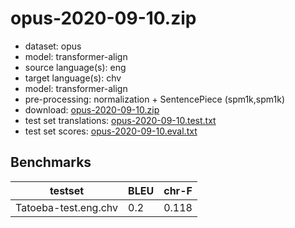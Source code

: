 # opus-2020-09-10.zip

* dataset: opus
* model: transformer-align
* source language(s): eng
* target language(s): chv
* model: transformer-align
* pre-processing: normalization + SentencePiece (spm1k,spm1k)
* download: [opus-2020-09-10.zip](https://object.pouta.csc.fi/Tatoeba-MT-models/eng-chv/opus-2020-09-10.zip)
* test set translations: [opus-2020-09-10.test.txt](https://object.pouta.csc.fi/Tatoeba-MT-models/eng-chv/opus-2020-09-10.test.txt)
* test set scores: [opus-2020-09-10.eval.txt](https://object.pouta.csc.fi/Tatoeba-MT-models/eng-chv/opus-2020-09-10.eval.txt)

## Benchmarks

| testset               | BLEU  | chr-F |
|-----------------------|-------|-------|
| Tatoeba-test.eng.chv 	| 0.2 	| 0.118 |

